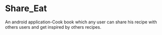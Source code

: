 # Share_Eat
An android application-Cook book which any user can share his recipe with others users and get inspired by others recipes.
